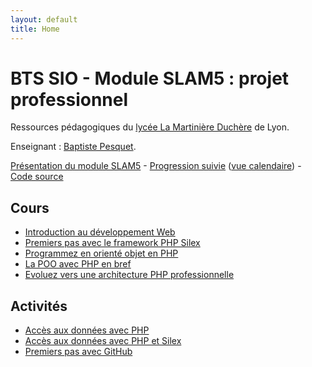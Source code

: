 ```yaml
---
layout: default
title: Home
---
```


# BTS SIO - Module SLAM5 : projet professionnel

Ressources pédagogiques du [lycée La Martinière Duchère](http://lmdsio.fr) de Lyon.

Enseignant : [Baptiste Pesquet](http://bpesquet.fr).

[Présentation du module SLAM5](presentation) - [Progression suivie](https://trello.com/b/RQkYxQv6/progression-b2slam) ([vue calendaire](https://trello.com/b/RQkYxQv6/progression-b2slam/calendar/)) - [Code source](https://github.com/lmdsio-slam5)

## Cours

* [Introduction au développement Web](lessons/introduction-developpement-web)
* [Premiers pas avec le framework PHP Silex](https://openclassrooms.com/courses/premiers-pas-avec-le-framework-php-silex)
* [Programmez en orienté objet en PHP](https://openclassrooms.com/courses/programmez-en-oriente-objet-en-php)
* [La POO avec PHP en bref](http://prof.bpesquet.fr/cours/poo-php-en-bref/)
* [Evoluez vers une architecture PHP professionnelle](https://openclassrooms.com/courses/evoluez-vers-une-architecture-php-professionnelle)

## Activités

* [Accès aux données avec PHP](activities/acces-donnees-php)
* [Accès aux données avec PHP et Silex](activities/acces-donnees-php-silex)
* [Premiers pas avec GitHub](activities/premiers-pas-github)
